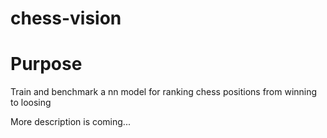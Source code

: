 # chess-vision

# Purpose

Train and benchmark a nn model for ranking chess positions from winning to loosing

More description is coming...
